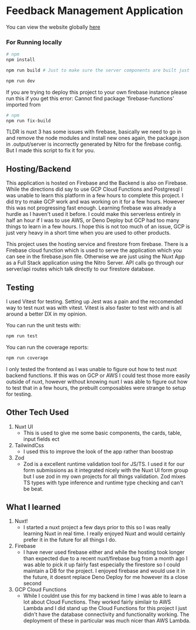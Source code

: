 # Feedback Management Application

You can view the website globally [here](https://feedback-management-92e11.web.app)

### For Running locally

```bash
# npm
npm install

npm run build # Just to make sure the server components are built just fine

npm run dev
```

If you are trying to deploy this project to your own firebase instance please run this if you get this error:
Cannot find package 'firebase-functions' imported from

```bash
# npm
npm run fix-build
```

TLDR is nuxt 3 has some issues with firebase, basically we need to go in and remove the node modules and install new ones again, the package.json in .output/server is incorrectly generated by Nitro for the firebase config. But I made this script to fix it for you.

## Hosting/Backend

This application is hosted on Firebase and the Backend is also on Firebase. While the directions did say to use GCP Cloud Functions and Postgresql I was unable to learn this platform in a few hours to complete this project. I did try to make GCP work and was working on it for a few hours. However this was not progressing fast enough. Learning firebase was already a hurdle as I haven't used it before. I could make this serverless entirely in half an hour if I was to use AWS, or Deno Deploy but GCP had too many things to learn in a few hours. I hope this is not too much of an issue, GCP is just very heavy in a short time when you are used to other products.

This project uses the hosting service and firestore from firebase. There is a Firebase cloud function which is used to serve the application which you can see in the firebase.json file. Otherwise we are just using the Nuxt App as a Full Stack application using the Nitro Server. API calls go through our server/api routes which talk directly to our firestore database.

## Testing

I used Vitest for testing. Setting up Jest was a pain and the reccomended way to test nuxt was with vitest. Vitest is also faster to test with and is all around a better DX in my opinion.

You can run the unit tests with:

```bash
npm run test
```

You can run the coverage reports:

```bash
npm run coverage
```

I only tested the frontend as I was unable to figure out how to test nuxt backend functions. If this was on GCP or AWS I could test those more easily outside of nuxt, however without knowing nuxt I was able to figure out how to test that in a few hours, the prebuilt composables were strange to setup for testing.

## Other Tech Used

1. Nuxt UI
   - This is used to give me some basic components, the cards, table, input fields ect
2. TailwindCss
   - I used this to improve the look of the app rather than boostrap
3. Zod
   - Zod is a excellent runtime validation tool for JS/TS. I used it for our form submissions as it integrated nicely with the Nuxt UI form group but I use zod in my own projects for all things validation. Zod mixes TS types with type inference and runtime type checking and can't be beat.

## What I learned

1. Nuxt!
   - I started a nuxt project a few days prior to this so I was really learning Nuxt in real time. I really enjoyed Nuxt and would certainly prefer it in the future for all things I do.
2. Firebase
   - I have never used firebase either and while the hosting took longer than expected due to a recent nuxt/firebase bug from a month ago I was able to pick it up fairly fast especially the firestore so I could maintain a DB for the project. I enjoyed firebase and would use it in the future, it doesnt replace Deno Deploy for me however its a close second
3. GCP Cloud Functions
   - While I couldnt use this for my backend in time I was able to learn a lot about Cloud Functions. They worked fairly similair to AWS Lambda and I did stand up the Cloud Functions for this project I just didn't have the database connectivity and functionality working. The deployment of these in particular was much nicer than AWS Lambda.
